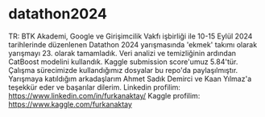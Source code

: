 # datathon2024
TR: BTK Akademi, Google ve Girişimcilik Vakfı işbirliği ile 10-15 Eylül 2024 tarihlerinde düzenlenen Datathon 2024 yarışmasında 'ekmek' takımı olarak yarışmayı 23. olarak tamamladık. Veri analizi ve temizliğinin ardından CatBoost modelini kullandık. Kaggle submission score'umuz 5.84'tür. Çalışma sürecimizde kullandığımız dosyalar bu repo'da paylaşılmıştır. Yarışmaya katıldığım arkadaşlarım Ahmet Sadık Demirci ve Kaan Yılmaz'a teşekkür eder ve başarılar dilerim.  Linkedin profilim: https://www.linkedin.com/in/furkanaktay/  Kaggle profilim: https://www.kaggle.com/furkanaktay
